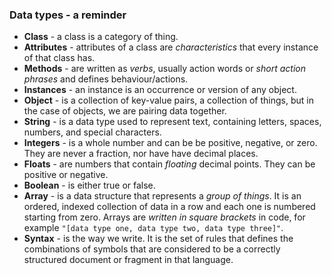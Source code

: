### Data types - a reminder

* **Class** - a class is a category of thing.  
* **Attributes** - attributes of a class are _characteristics_ that every instance of that class has.  
* **Methods** - are written as _verbs_, usually action words or _short action phrases_ and defines behaviour/actions.  
* **Instances** - an instance is an occurrence or version of any object.  
* **Object** - is a collection of key-value pairs, a collection of things, but in the case of objects, we are pairing data together.  
* **String** - is a data type used to represent text, containing letters, spaces, numbers, and special characters.  
* **Integers** - is a whole number and can be be positive, negative, or zero. They are never a fraction, nor have have decimal places.  
* **Floats** - are numbers that contain _floating_ decimal points. They can be positive or negative.  
* **Boolean** - is either true or false.  
* **Array** - is a data structure that represents a _group of things_. It is an ordered, indexed collection of data in a row and each one is numbered starting from zero. Arrays are _written in square brackets_ in code, for example ``"[data type one, data type two, data type three]"``.  
* **Syntax** - is the way we write. It is the set of rules that defines the combinations of symbols that are considered to be a correctly structured document or fragment in that language.  
